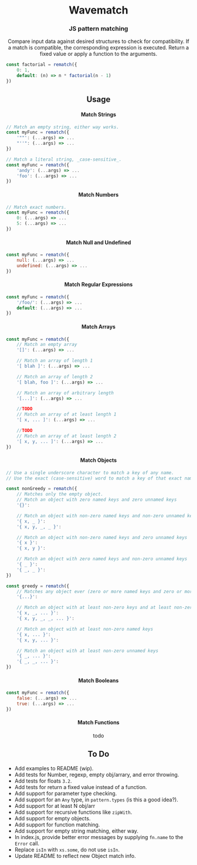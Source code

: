 <h1 align='center'>Wavematch</h1>
<h3 align='center'><strong>JS pattern matching</strong></h3>

<p align='center'>
Compare input data against desired structures to check for compatibility.
If a match is compatible, the corresponding expression is executed.
Return a fixed value or apply a function to the arguments.
</p>

```JavaScript
const factorial = rematch({
    0: 1,
    default: (n) => n * factorial(n - 1)
})
```

<h2 align='center'>Usage</h2>

<h4 align='center'>Match Strings</h4>

```javascript
// Match an empty string, either way works.
const myFunc = rematch({
    '""': (...args) => ...
    "''": (...args) => ...
})

// Match a literal string, _case-sensitive_.
const myFunc = rematch({
    'andy': (...args) => ...
    'foo': (...args) => ...
})
```

<h4 align='center'>Match Numbers</h4>

```javascript
// Match exact numbers.
const myFunc = rematch({
    0: (...args) => ...
    5: (...args) => ...
})
```

<h4 align='center'>Match Null and Undefined</h4>

```javascript
const myFunc = rematch({
    null: (...args) => ...
    undefined: (...args) => ...
})
```

<h4 align='center'>Match Regular Expressions</h4>

```javascript
const myFunc = rematch({
    '/foo/': (...args) => ...
    default: (...args) => ...
})
```

<h4 align='center'>Match Arrays</h4>

```javascript
const myFunc = rematch({
    // Match an empty array
    '[]': (...args) => ...

    // Match an array of length 1
    '[ blah ]': (...args) => ...

    // Match an array of length 2
    '[ blah, foo ]': (...args) => ...

    // Match an array of arbitrary length
    '[...]': (...args) => ...

    //TODO
    // Match an array of at least length 1
    '[ x, ... ]': (...args) => ...

    //TODO
    // Match an array of at least length 2
    '[ x, y, ... ]': (...args) => ...
})
```

<h4 align='center'>Match Objects</h4>

```javascript
// Use a single underscore character to match a key of any name.
// Use the exact (case-sensitive) word to match a key of that exact name.

const nonGreedy = rematch({
    // Matches only the empty object.
    // Match an object with zero named keys and zero unnamed keys
    '{}':

    // Match an object with non-zero named keys and non-zero unnamed keys
    '{ x, _ }':
    '{ x, y, _, _ }':

    // Match an object with non-zero named keys and zero unnamed keys
    '{ x }':
    '{ x, y }':

    // Match an object with zero named keys and non-zero unnamed keys
    '{ _ }':
    '{ _, _ }':
})

const greedy = rematch({
    // Matches any object ever (zero or more named keys and zero or more unnamed keys)
    '{...}':

    // Match an object with at least non-zero keys and at least non-zero unnamed keys
    '{ x, _, ... }':
    '{ x, y, _, _, ... }':

    // Match an object with at least non-zero named keys
    '{ x, ... }':
    '{ x, y, ... }':

    // Match an object with at least non-zero unnamed keys
    '{ _, ... }':
    '{ _, _, ... }':
})
```

<h4 align='center'>Match Booleans</h4>

```javascript
const myFunc = rematch({
    false: (...args) => ...
    true: (...args) => ...
})
```

<h4 align='center'>Match Functions</h4>

<p align='center'>todo</p>

<h2 align='center'>To Do</h2>

- Add examples to README (wip).
- Add tests for Number, regexp, empty obj/arrary, and error throwing.
- Add tests for floats `3.2`.
- Add tests for return a fixed value instead of a function.
- Add support for parameter type checking.
- Add support for an `Any` type, in `pattern.types` (is this a good idea?).
- Add support for at least N obj/arr
- Add support for recursive functions like `zipWith`.
- Add support for empty objects.
- Add support for function matching.
- Add support for empty string matching, either way.
- In index.js, provide better error messages by supplying `fn.name` to the `Error` call.
- Replace `isIn` with `xs.some`, do not use `isIn`.
- Update README to reflect new Object match info.

